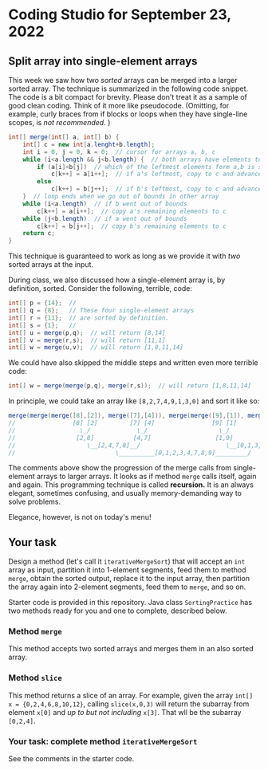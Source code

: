 # Coding Studio for September 23, 2022

## Split array into single-element arrays

This week we saw how two *sorted* arrays can be merged into a larger sorted array. The technique is summarized in the following code snippet. The code is a bit compact for brevity. Please don't treat it as a sample of good clean coding. Think of it more like pseudocode.  (Omitting, for example, curly braces from if blocks or loops when they have single-line scopes, is *not recommended.* )

```java
int[] merge(int[] a, int[] b) {
    int[] c = new int[a.lenght+b.length];
    int i = 0, j = 0, k = 0;  // cursor for arrays a, b, c
    while (i<a.length && j<b.length) {  // both arrays have elements to process
        if (a[i]<b[j])  // which of the leftmost elements form a,b is smallest
            c[k++] = a[i++];  // if a's leftmost, copy to c and advance a,c indices
        else
            c[k++] = b[j++];  // if b's leftmost, copy to c and advance b,c indices
    }  // loop ends when we go out of bounds in other array
    while (i<a.length)  // if b went out of bounds
        c[k++] = a[i++];  // copy a's remaining elements to c
    while (j<b.length)  // if a went out of bounds
        c[k++] = b[j++];  // copy b's remaining elements to c
    return c;
}
```

This technique is guaranteed to work as long as we provide it with *two* sorted arrays at the input.

During class, we also discussed how a single-element array is, by definition, sorted. Consider the following, terrible, code:

```java
int[] p = {14};  //  
int[] q = {8};   // These four single-element arrays
int[] r = {11};  // are sorted by definition.
int[] s = {1};   // 
int[] u = merge(p,q);  // will return [8,14]
int[] v = merge(r,s);  // will return [11,1]
int[] w = merge(u,v);  // will return [1,8,11,14]
```

We could have also skipped the middle steps and written even more terrible code:

```java
int[] w = merge(merge(p,q), merge(r,s));  // will return [1,8,11,14]
```

In principle, we could take an array like `[8,2,7,4,9,1,3,0]` and sort it like so:

```java
merge(merge(merge([8],[2]), merge([7],[4])), merge(merge([9],[1]), merge([3],[0])));
//                [8] [2]         [7] [4]                [9] [1]         [3] [0]
//                  \_/             \_/                    \_/             \_/
//                 [2,8]           [4,7]                  [1,9]           [0,3]
//                    \__[2,4,7,8]__/                        \__[0,1,3,9]__/
//                            \__________[0,1,2,3,4,7,8,9]_________/
```

The comments above show the progression of the merge calls from single-element arrays to larger arrays. It looks as if method `merge` calls itself, again and again. This  programming technique is called **recursion.** It is an always elegant, sometimes confusing, and usually memory-demanding way to solve problems.

Elegance, however, is not on today's menu!

## Your task

Design a method (let's call it `iterativeMergeSort`) that will accept an `int` array as input, partition it into 1-element segments, feed them to method `merge`, obtain the sorted output, replace it to the input array, then partition the array again into 2-element segments, feed them to `merge`, and so on.

Starter code is provided in this repository. Java class `SortingPractice` has two methods ready for you and one to complete, described below.

### Method `merge`

This method accepts two sorted arrays and merges them in an also sorted array. 

### Method `slice`

This method returns a slice of an array. For example, given the array `int[] x = {0,2,4,6,8,10,12}`, calling `slice(x,0,3)` will return the subarray from element `x[0]` and *up to but not including* `x[3]`. That wll be the subarray `[0,2,4]`.

### Your task: complete method `iterativeMergeSort`

See the comments in the starter code.